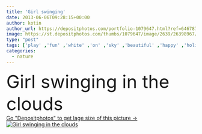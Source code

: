 ```yaml
---
title: 'Girl swinging'
date: 2013-06-06T09:28:15+00:00
author: kotin
author_url: https://depositphotos.com/portfolio-1079647.html?ref=64678756
image: https://st.depositphotos.com/thumbs/1079647/image/2639/26398967/api_thumb_450.jpg?forcejpeg=true
type: "post"
tags: ['play' ,'fun' ,'white' ,'on' ,'sky' ,'beautiful' ,'happy' ,'holiday' ,'person' ,'girl' ,'female' ,'young' ,'smiling' ,'people' ,'women' ,'beauty' ,'sun' ,'outdoors' ,'happiness' ,'joy' ,'nature' ,'caucasian' ,'hair' ,'wind' ,'healthy' ,'cloud' ,'sea' ,'card' ,'cartoon' ,'fashion' ,'pretty' ,'fantasy' ,'motion' ,'relax' ,'glamour' ,'dream' ,'woman' ,'fingers' ,'lifestyle' ,'ocean' ,'lady' ,'asian' ,'in' ,'sand' ,'vacation' ,'fly' ,'sexy' ,'dress' ,'rope' ,'true' ]
categories: 
  - nature
---
```

<div aling="center">
            <font size="60"> Girl swinging in the clouds</font>   
</div>
<div>
    <a href='https://st.depositphotos.com/thumbs/1079647/image/2639/26398967/api_thumb_450.jpg?forcejpeg=true?ref=64678756' target=_blank > Go "Depositphotos" to get lage size of this picture ->
        <img href='https://st.depositphotos.com/thumbs/1079647/image/2639/26398967/api_thumb_450.jpg?forcejpeg=true?ref=64678756' src='https://st.depositphotos.com/1079647/2639/i/950/depositphotos_26398967-stock-photo-girl-swinging.jpg?forcejpeg=true' alt='Girl swinging in the clouds' >
    </a>
</div>
